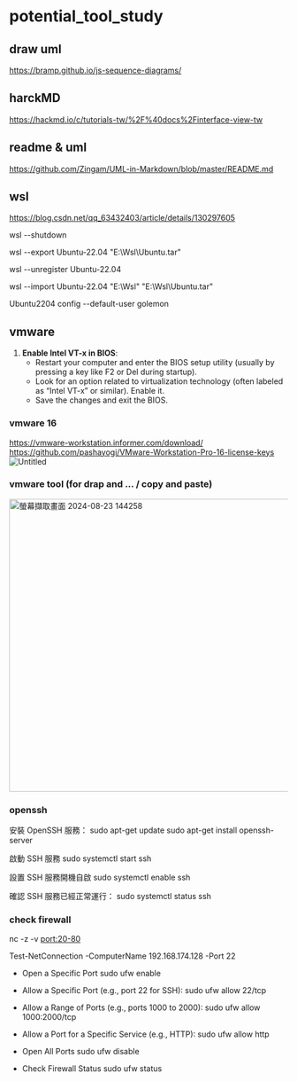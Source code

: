 # potential_tool_study

## draw uml
https://bramp.github.io/js-sequence-diagrams/

## harckMD
https://hackmd.io/c/tutorials-tw/%2F%40docs%2Finterface-view-tw

## readme & uml
https://github.com/Zingam/UML-in-Markdown/blob/master/README.md

## wsl
https://blog.csdn.net/qq_63432403/article/details/130297605

wsl --shutdown 

wsl --export Ubuntu-22.04 "E:\Wsl\Ubuntu.tar" 

wsl --unregister Ubuntu-22.04 

wsl --import Ubuntu-22.04 "E:\Wsl" "E:\Wsl\Ubuntu.tar" 

Ubuntu2204 config --default-user golemon 

## vmware
1. **Enable Intel VT-x in BIOS**:
    - Restart your computer and enter the BIOS setup utility (usually by pressing a key like F2 or Del during startup).
    - Look for an option related to virtualization technology (often labeled as “Intel VT-x” or similar). Enable it.
    - Save the changes and exit the BIOS.
### vmware 16
https://vmware-workstation.informer.com/download/
https://github.com/pashayogi/VMware-Workstation-Pro-16-license-keys
![Untitled](https://github.com/user-attachments/assets/820e9b11-78db-4914-b2ad-069e0691f7ee)

### vmware tool (for drap and ... / copy and paste)
<img width="528" alt="螢幕擷取畫面 2024-08-23 144258" src="https://github.com/user-attachments/assets/7d6e2bb6-bb55-4ea9-be7d-36ed42f9cd81">

### openssh

安裝 OpenSSH 服務：
sudo apt-get update
sudo apt-get install openssh-server

啟動 SSH 服務
sudo systemctl start ssh

設置 SSH 服務開機自啟
sudo systemctl enable ssh

確認 SSH 服務已經正常運行：
sudo systemctl status ssh

### check firewall

nc -z -v <ip> <port:20-80>

Test-NetConnection -ComputerName 192.168.174.128 -Port 22

- Open a Specific Port
sudo ufw enable

- Allow a Specific Port (e.g., port 22 for SSH):
sudo ufw allow 22/tcp

- Allow a Range of Ports (e.g., ports 1000 to 2000):
sudo ufw allow 1000:2000/tcp

- Allow a Port for a Specific Service (e.g., HTTP):
sudo ufw allow http

- Open All Ports
sudo ufw disable

- Check Firewall Status
sudo ufw status
